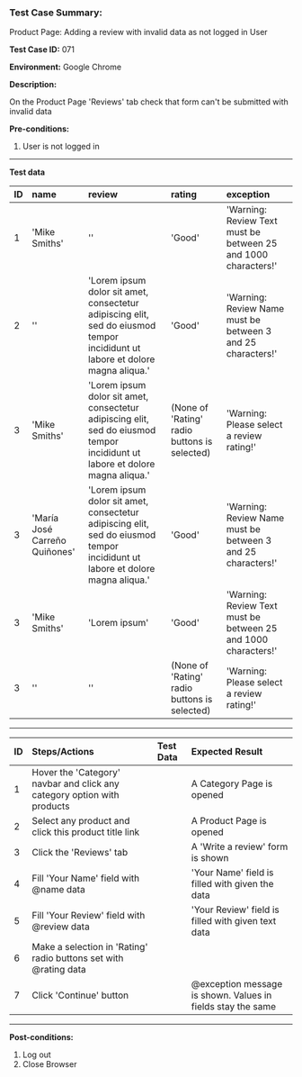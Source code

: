 
### Test Case Summary:

Product Page: Adding a review with invalid data as not logged in User

**Test Case ID:** 071

**Environment:** Google Chrome

**Description:**

On the Product Page 'Reviews' tab check that form can't be submitted with invalid data

**Pre-conditions:**
1. User is not logged in

---

**Test data**

|      ID       | name          |  review     | rating          | exception        |
| ------------- |:------------- | :---------  | :-------------- | :--------------  |
|       1       | 'Mike Smiths' |      ''     |      'Good'     | 'Warning: Review Text must be between 25 and 1000 characters!' |
|       2       | '' | 'Lorem ipsum dolor sit amet, consectetur adipiscing elit, sed do eiusmod tempor incididunt ut labore et dolore magna aliqua.' |  'Good' | 'Warning: Review Name must be between 3 and 25 characters!' |
|       3       | 'Mike Smiths' | 'Lorem ipsum dolor sit amet, consectetur adipiscing elit, sed do eiusmod tempor incididunt ut labore et dolore magna aliqua.' | (None of 'Rating' radio buttons is selected) | 'Warning: Please select a review rating!' |
|       3       | 'María José Carreño Quiñones' | 'Lorem ipsum dolor sit amet, consectetur adipiscing elit, sed do eiusmod tempor incididunt ut labore et dolore magna aliqua.' | 'Good' | 'Warning: Review Name must be between 3 and 25 characters!' |
|       3       | 'Mike Smiths' | 'Lorem ipsum' | 'Good' | 'Warning: Review Text must be between 25 and 1000 characters!' |
|       3       | '' | '' | (None of 'Rating' radio buttons is selected) | 'Warning: Please select a review rating!' |

---

|      ID       | Steps/Actions |  Test Data  | Expected Result |
| ------------- |:------------- | :---------  | :-------------- |
|       1       | Hover the 'Category' navbar and click any category option with products |             | A Category Page is opened |
|       2       | Select any product and click this product title link |             | A Product Page is opened |
|       3       | Click the 'Reviews' tab |             | A 'Write a review' form is shown |
|       4       | Fill 'Your Name' field with @name data |             | 'Your Name' field is filled with given the data |
|       5       | Fill 'Your Review' field with @review data |             | 'Your Review' field is filled with given text data |
|       6       | Make a selection in 'Rating' radio buttons set with @rating data |             |                 |
|       7       | Click 'Continue' button |             | @exception message is shown. Values in fields stay the same |

---

**Post-conditions:**
1. Log out
2. Close Browser
